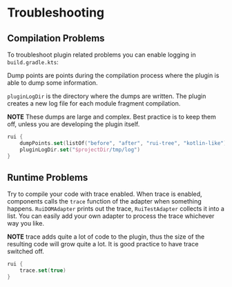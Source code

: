 # Troubleshooting

## Compilation Problems

To troubleshoot plugin related problems you can enable logging in `build.gradle.kts`:

Dump points are points during the compilation process where the plugin is able to dump
some information.

`pluginLogDir` is the directory where the dumps are written. The plugin creates a new
log file for each module fragment compilation.

**NOTE** These dumps are large and complex. Best practice is to keep them off, unless
you are developing the plugin itself.

```kotlin
rui {
    dumpPoints.set(listOf("before", "after", "rui-tree", "kotlin-like"))
    pluginLogDir.set("$projectDir/tmp/log")
}
```

## Runtime Problems

Try to compile your code with trace enabled. When trace is enabled, components calls the `trace` function of the
adapter when something happens. `RuiDOMAdapter` prints out the trace, `RuiTestAdapter` collects it into a list.
You can easily add your own adapter to process the trace whichever way you like.

**NOTE** trace adds quite a lot of code to the plugin, thus the size of the resulting code will grow quite a lot.
It is good practice to have trace switched off.

```kotlin
rui {
    trace.set(true)
}
```